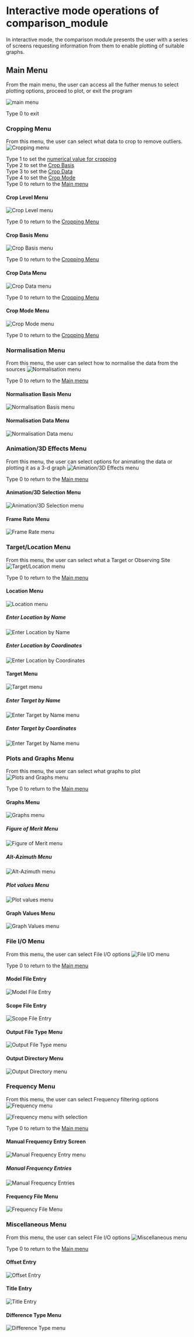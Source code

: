 # Interactive mode operations of comparison_module

In interactive mode, the comparison module presents the user with a series of screens requesting information from them to enable 
plotting of suitable graphs.

## Main Menu <a name="MainMenu"></a>
From the main menu, the user can access all the futher menus to select plotting options, proceed to plot, or exit the program

![main menu](/images/interactive_snips/icm_main_menu.PNG)


Type 0 to exit

### Cropping Menu <a name="1_crop_menu"></a>
From this menu, the user can select what data to crop to remove outliers.
![Cropping menu](/images/interactive_snips/icm_1_crop_menu.PNG)

Type 1 to set the [numerical value for cropping](1_1_crop_level_menu)\
Type 2 to set the [Crop Basis](1_2_crop_basis_menu)\
Type 3 to set the [Crop Data](1_3_crop_data_menu)\
Type 4 to set the [Crop Mode](1_4_crop_mode_menu)\
Type 0 to return to the [Main menu](#MainMenu)

#### Crop Level Menu <a name="1_1_crop_level_menu"></a>
![Crop Level menu](/images/interactive_snips/icm_1_1_crop_level_menu.PNG)

Type 0 to return to the [Cropping Menu](#1_crop_menu)

#### Crop Basis Menu <a name="1_2_crop_basis_menu"></a> 
![Crop Basis menu](/images/interactive_snips/icm_1_2_crop_basis_menu.PNG)

Type 0 to return to the [Cropping Menu](#1_crop_menu)

#### Crop Data Menu <a name="1_3_crop_data_menu"></a>
![Crop Data menu](/images/interactive_snips/icm_1_3_crop_data_menu.PNG)

Type 0 to return to the [Cropping Menu](#1_crop_menu)

#### Crop Mode Menu <a name="1_4_crop_mode_menu"></a>
![Crop Mode menu](/images/interactive_snips/icm_1_4_crop_mode_menu.PNG)

Type 0 to return to the [Cropping Menu](#1_crop_menu)


### Normalisation Menu <a name="2_norm_menu"></a>
From this menu, the user can select how to normalise the data from the sources
![Normalisation menu](/images/interactive_snips/icm_2_norm_menu.PNG)

Type 0 to return to the [Main menu](#MainMenu)

#### Normalisation Basis Menu <a name="2_1_norm_basis_menu"></a>
![Normalisation Basis menu](/images/interactive_snips/icm_2_1_norm_basis_menu.PNG)

#### Normalisation Data Menu <a name="2_2_norm_data_menu"></a>
![Normalisation Data menu](/images/interactive_snips/icm_2_2_norm_data_menu.PNG)


### Animation/3D Effects Menu <a name="icm_3_anim_menu"></a>
From this menu, the user can select options for animating the data or plotting it as a 3-d graph
![Animation/3D Effects menu](/images/interactive_snips/icm_3_anim_menu.PNG)

Type 0 to return to the [Main menu](#MainMenu)

#### Animation/3D Selection Menu <a name="3_1_anim_colour_menu"></a>
![Animation/3D Selection menu](/images/interactive_snips/icm_3_1_anim_colour_menu.PNG)

#### Frame Rate Menu <a name="3_2_anim_frame_rate_menu"></a>
![Frame Rate menu](/images/interactive_snips/icm_3_2_anim_frame_rate_menu.PNG)



### Target/Location Menu <a name="4_coords_menu"></a>
From this menu, the user can select what a Target or Observing Site
![Target/Location menu](/images/interactive_snips/icm_4_coords_menu.PNG)

Type 0 to return to the [Main menu](#MainMenu)

#### Location Menu <a name="4_1_coords_loc_menu"></a>
![Location menu](/images/interactive_snips/icm_4_1_coords_loc_menu.PNG)

##### Enter Location by Name <a name="4_1_coords_loc_menu"></a>
![Enter Location by Name](/images/interactive_snips/icm_4_1_1_coords_loc_name_menu.PNG)
##### Enter Location by Coordinates <a name="4_1_2_coords_loc_coords_menu"></a>
![Enter Location by Coordinates](/images/interactive_snips/icm_4_1_2_coords_loc_coords_menu.PNG)

#### Target Menu <a name="4_2_coords_tar_menu"></a>
![Target menu](/images/interactive_snips/icm_4_2_coords_tar_menu.PNG)

##### Enter Target by Name <a name="4_2_1_coords_tar_name_menu"></a>
![Enter Target by Name menu](/images/interactive_snips/icm_4_2_1_coords_tar_name_menu.PNG)
##### Enter Target by Coordinates <a name="4_2_2_coords_tar_coords_menu"></a>
![Enter Target by Name menu](/images/interactive_snips/icm_4_2_2_coords_tar_coords_menu.PNG)

### Plots and Graphs Menu <a name="5_plot_menu"></a>
From this menu, the user can select what graphs to plot
![Plots and Graphs menu](/images/interactive_snips/icm_5_plot_menu.PNG)

Type 0 to return to the [Main menu](#MainMenu)

#### Graphs Menu <a name="5_1_graph_plot_menu"></a>
![Graphs menu](/images/interactive_snips/icm_5_1_graph_plot_menu.PNG)

##### Figure of Merit Menu <a name="5_1_1_graph_plot_fom_menu"></a>
![Figure of Merit menu](/images/interactive_snips/icm_5_1_1_graph_plot_fom_menu.PNG)
##### Alt-Azimuth Menu <a name="5_1_2_graph_plot_alt_az_menu"></a>
![Alt-Azimuth menu](/images/interactive_snips/icm_5_1_2_graph_plot_alt_az_menu.PNG)
##### Plot values Menu <a name="5_1_3_graph_plot_values_menu"></a>
![Plot values menu](/images/interactive_snips/icm_5_1_3_graph_plot_values_menu.PNG)

#### Graph Values Menu <a name="5_2_graph_values_menu"></a>
![Graph Values menu](/images/interactive_snips/icm_5_2_graph_values_menu.PNG)

### File I/O Menu
From this menu, the user can select File I/O options <a name="6_FileIO_menu"></a>
![File I/O menu](/images/interactive_snips/icm_6_FileIO_menu.PNG)

Type 0 to return to the [Main menu](#MainMenu)

#### Model File Entry <a name="6_1_FileIO_model"></a>
![Model File Entry](/images/interactive_snips/icm_6_1_FileIO_model.PNG)

#### Scope File Entry <a name="6_2_FileIO_scope"></a>
![Scope File Entry](/images/interactive_snips/icm_6_2_FileIO_scope.PNG)

#### Output File Type Menu <a name="6_3_FileIO_type_menu"></a>
![Output File Type menu](/images/interactive_snips/icm_6_3_FileIO_type_menu.PNG)

#### Output Directory Menu <a name="6_4_FileIO_out_menu"></a>
![Output Directory menu](/images/interactive_snips/icm_6_4_FileIO_out_menu.PNG)

### Frequency Menu
From this menu, the user can select Frequency filtering options <a name="7_Freq_menu"></a>
![Frequency menu](/images/interactive_snips/icm_7_Freq_menu.PNG)

![Frequency menu with selection](/images/interactive_snips/icm_7_Freq_menu2.PNG)

Type 0 to return to the [Main menu](#MainMenu)

#### Manual Frequency Entry Screen <a name="7_1_Freq_manual_menu"></a>
![Manual Frequency Entry menu](/images/interactive_snips/icm_7_1_Freq_manual_menu.PNG)

##### Manual Frequency Entries <a name="7_1_2_Freq_manual_entries_menu."></a>
![Manual Frequency Entries](/images/interactive_snips/icm_7_1_2_Freq_manual_entries_menu..PNG)

#### Frequency File Menu <a name="7_2_Freq_file_menu"></a>
![Frequency File Menu](/images/interactive_snips/icm_7_2_Freq_file_menu.PNG)

### Miscellaneous Menu
From this menu, the user can select File I/O options <a name="8_misc_menu"></a>
![Miscellaneous menu](/images/interactive_snips/icm_8_misc_menu.PNG)

Type 0 to return to the [Main menu](#MainMenu)

#### Offset Entry <a name="8_1_misc_offset_menu"></a>
![Offset Entry](/images/interactive_snips/icm_8_1_misc_offset_menu.PNG)

#### Title Entry <a name="8_2_misc_title_menu"></a>
![Title Entry](/images/interactive_snips/icm_8_2_misc_title_menu.PNG)

#### Difference Type Menu <a name="8_3_misc_diff_menu"></a>
![Difference Type menu](/images/interactive_snips/icm_8_3_misc_diff_menu.PNG)
